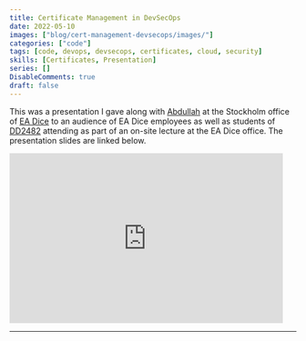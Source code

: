 ```yaml
---
title: Certificate Management in DevSecOps
date: 2022-05-10
images: ["blog/cert-management-devsecops/images/"]
categories: ["code"]
tags: [code, devops, devsecops, certificates, cloud, security]
skills: [Certificates, Presentation]
series: []
DisableComments: true
draft: false
---
```


This was a presentation I gave along with [Abdullah](https://www.linkedin.com/in/abdullahcse/) at the Stockholm office of [EA Dice](https://www.dice.se/) to an audience of EA Dice employees as well as students of [DD2482](https://github.com/KTH/devops-course) attending as part of an on-site lecture at the EA Dice office. The presentation slides are linked below.

<iframe src="https://docs.google.com/presentation/d/e/2PACX-1vRGccgFYodsqV_L1W-J0BBrQR1N9yPcK2BQ_2xl4YgioxEwN52_jAhG6OV47xbemT_v295pG8vUz40n/embed?start=false&loop=false&delayms=3000" frameborder="0" width="480" height="299" allowfullscreen="true" mozallowfullscreen="true" webkitallowfullscreen="true"></iframe>


<br>

---